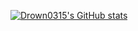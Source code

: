
[![Drown0315's GitHub stats](https://github-readme-stats.vercel.app/api?username=drown0315)](https://github.com/drown0315)
